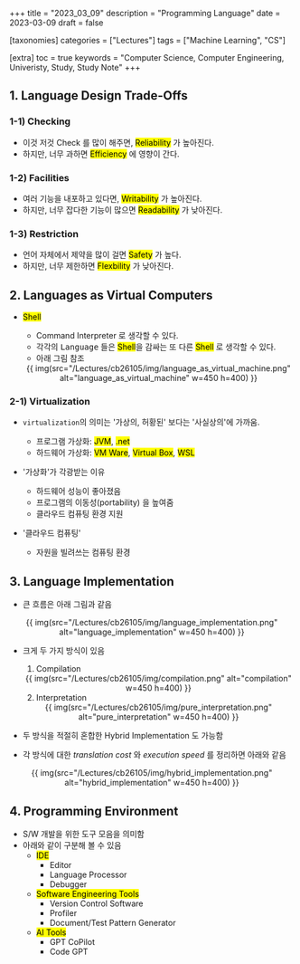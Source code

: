 +++
title = "2023_03_09"
description = "Programming Language"
date = 2023-03-09
draft = false

[taxonomies]
categories = ["Lectures"]
tags = ["Machine Learning", "CS"]

[extra]
toc = true
keywords = "Computer Science, Computer Engineering, Univeristy, Study, Study Note"
+++

## 1. Language Design Trade-Offs
### 1-1) Checking
- 이것 저것 Check 를 많이 해주면, <mark>Reliability</mark> 가 높아진다.
- 하지만, 너무 과하면 <mark>Efficiency</mark> 에 영향이 간다.

### 1-2) Facilities
- 여러 기능을 내포하고 있다면, <mark>Writability</mark> 가 높아진다.
- 하지만, 너무 잡다한 기능이 많으면 <mark>Readability</mark> 가 낮아진다.

### 1-3) Restriction
- 언어 자체에서 제약을 많이 걸면 <mark>Safety</mark> 가 높다.
- 하지만, 너무 제한하면 <mark>Flexbility</mark> 가 낮아진다.

## 2. Languages as Virtual Computers
- <mark>Shell</mark>
  - Command Interpreter 로 생각할 수 있다.
  - 각각의 <kbd>Language</kbd> 들은 <mark>Shell</mark>을 감싸는 또 다른 <mark>Shell</mark> 로 생각할 수 있다.
  - 아래 그림 참조

  <center>
  {{ img(src="/Lectures/cb26105/img/language_as_virtual_machine.png" alt="language_as_virtual_machine" w=450 h=400) }}
  </center>

### 2-1) Virtualization
- `virtualization`의 의미는 '가상의, 허황된' 보다는 '사실상의'에 가까움.
  - 프로그램 가상화: <mark>JVM</mark>, <mark>.net</mark>
  - 하드웨어 가상화: <mark>VM Ware</mark>, <mark>Virtual Box</mark>, <mark>WSL</mark>

- '가상화'가 각광받는 이유
  - 하드웨어 성능이 좋아졌음
  - 프로그램의 이동성(portability) 을 높여줌
  - 클라우드 컴퓨팅 환경 지원

- '클라우드 컴퓨팅'
  - 자원을 빌려쓰는 컴퓨팅 환경

## 3. Language Implementation
- 큰 흐름은 아래 그림과 같음

<center>
{{ img(src="/Lectures/cb26105/img/language_implementation.png" alt="language_implementation" w=450 h=400) }}
</center>

- 크게 두 가지 방식이 있음
  1. Compilation
  <center>
  {{ img(src="/Lectures/cb26105/img/compilation.png" alt="compilation" w=450 h=400) }}
  </center>

  2. Interpretation
  <center>
  {{ img(src="/Lectures/cb26105/img/pure_interpretation.png" alt="pure_interpretation" w=450 h=400) }}
  </center>

- 두 방식을 적절히 혼합한 Hybrid Implementation 도 가능함

- 각 방식에 대한 *translation cost* 와 *execution speed* 를 정리하면 아래와 같음

<center>
{{ img(src="/Lectures/cb26105/img/hybrid_implementation.png" alt="hybrid_implementation" w=450 h=400) }}
</center>

## 4. Programming Environment
- S/W 개발을 위한 도구 모음을 의미함
- 아래와 같이 구분해 볼 수 있음
  - <mark>IDE</mark>
    - Editor
    - Language Processor
    - Debugger
  - <mark>Software Engineering Tools</mark>
    - Version Control Software
    - Profiler
    - Document/Test Pattern Generator
  - <mark>AI Tools</mark>
    - GPT CoPilot
    - Code GPT
